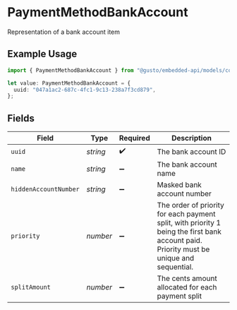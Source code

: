 # PaymentMethodBankAccount

Representation of a bank account item

## Example Usage

```typescript
import { PaymentMethodBankAccount } from "@gusto/embedded-api/models/components";

let value: PaymentMethodBankAccount = {
  uuid: "047a1ac2-687c-4fc1-9c13-238a7f3cd879",
};
```

## Fields

| Field                                                                                                                                    | Type                                                                                                                                     | Required                                                                                                                                 | Description                                                                                                                              |
| ---------------------------------------------------------------------------------------------------------------------------------------- | ---------------------------------------------------------------------------------------------------------------------------------------- | ---------------------------------------------------------------------------------------------------------------------------------------- | ---------------------------------------------------------------------------------------------------------------------------------------- |
| `uuid`                                                                                                                                   | *string*                                                                                                                                 | :heavy_check_mark:                                                                                                                       | The bank account ID                                                                                                                      |
| `name`                                                                                                                                   | *string*                                                                                                                                 | :heavy_minus_sign:                                                                                                                       | The bank account name                                                                                                                    |
| `hiddenAccountNumber`                                                                                                                    | *string*                                                                                                                                 | :heavy_minus_sign:                                                                                                                       | Masked bank account number                                                                                                               |
| `priority`                                                                                                                               | *number*                                                                                                                                 | :heavy_minus_sign:                                                                                                                       | The order of priority for each payment split, with priority 1 being the first bank account paid. Priority must be unique and sequential. |
| `splitAmount`                                                                                                                            | *number*                                                                                                                                 | :heavy_minus_sign:                                                                                                                       | The cents amount allocated for each payment split                                                                                        |